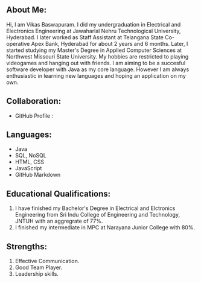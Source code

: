 ## About Me:

Hi, I am Vikas Baswapuram. I did my undergraduation in Electrical and Electronics Engineering at Jawaharlal Nehru Technological University, Hyderabad. I later worked as Staff Assistant at Telangana State Co-operative Apex Bank, Hyderabad for about 2 years and 6 months. Later, I started studying my Master's Degree in Applied Computer Sciences at Northwest Missouri State University. My hobbies are restricted to playing videogames and hanging out with friends. I am aiming to be a succesful software developer with Java as my core language. However I am always enthusiastic in learning new languages and hoping an application on my own.    

## Collaboration:
- GitHub Profile :

## Languages:
- Java
- SQL, NoSQL
- HTML, CSS
- JavaScript
- GitHub Markdown

## Educational Qualifications:
1. I have finished my Bachelor's Degree in Electrical and Elctronics Engineering from Sri Indu College of Engineering and Technology, JNTUH with an aggregrate of 77%.
1. I finished my intermediate in MPC at Narayana Junior College with 80%.

## Strengths:
1. Effective Communication.
1. Good Team Player.
1. Leadership skills.
